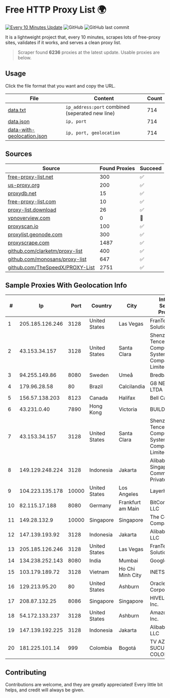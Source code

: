 
# Free HTTP Proxy List 🌍

[![Every 10 Minutes Update](https://github.com/mertguvencli/http-proxy-list/actions/workflows/main.yml/badge.svg?branch=main)](https://github.com/mertguvencli/http-proxy-list/actions/workflows/main.yml)
![GitHub](https://img.shields.io/github/license/mertguvencli/http-proxy-list)
![GitHub last commit](https://img.shields.io/github/last-commit/mertguvencli/http-proxy-list)

It is a lightweight project that, every 10 minutes, scrapes lots of free-proxy sites, validates if it works, and serves a clean proxy list.


> Scraper found **6236** proxies at the latest update. Usable proxies are below.

## Usage

Click the file format that you want and copy the URL.


|File|Content|Count|
|----|-------|-----|
|[data.txt](https://raw.githubusercontent.com/mertguvencli/http-proxy-list/main/proxy-list/data.txt)|`ip_address:port` combined (seperated new line)|714|
|[data.json](https://raw.githubusercontent.com/mertguvencli/http-proxy-list/main/proxy-list/data.json)|`ip, port`|714|
|[data-with-geolocation.json](https://raw.githubusercontent.com/mertguvencli/http-proxy-list/main/proxy-list/data-with-geolocation.json)|`ip, port, geolocation`|714|

## Sources

|Source|Found Proxies|Succeed|
|------|-------------|-------|
|[free-proxy-list.net](https://free-proxy-list.net)|300|✅|
|[us-proxy.org](https://www.us-proxy.org)|200|✅|
|[proxydb.net](http://proxydb.net)|15|✅|
|[free-proxy-list.com](https://free-proxy-list.com/?page=&port=&type%5B%5D=http&type%5B%5D=https&up_time=0&search=Search)|10|✅|
|[proxy-list.download](https://www.proxy-list.download/HTTP)|26|✅|
|[vpnoverview.com](https://vpnoverview.com/privacy/anonymous-browsing/free-proxy-servers)|0|🚫|
|[proxyscan.io](https://www.proxyscan.io)|100|✅|
|[proxylist.geonode.com](https://proxylist.geonode.com/api/proxy-list?limit=300&page=1&sort_by=lastChecked&sort_type=desc&protocols=http,https)|300|✅|
|[proxyscrape.com](https://api.proxyscrape.com/v2/?request=displayproxies&protocol=http&timeout=10000&country=all&ssl=all&anonymity=all)|1487|✅|
|[github.com/clarketm/proxy-list](https://raw.githubusercontent.com/clarketm/proxy-list/master/proxy-list-raw.txt)|400|✅|
|[github.com/monosans/proxy-list](https://raw.githubusercontent.com/monosans/proxy-list/main/proxies/http.txt)|647|✅|
|[github.com/TheSpeedX/PROXY-List](https://raw.githubusercontent.com/TheSpeedX/PROXY-List/master/http.txt)|2751|✅|


## Sample Proxies With Geolocation Info

|#|Ip|Port|Country|City|Internet Service Provider|
|-|--|----|-------|----|-------------------------|
|1|205.185.126.246|3128|United States|Las Vegas|FranTech Solutions|
|2|43.153.34.157|3128|United States|Santa Clara|Shenzhen Tencent Computer Systems Company Limited|
|3|94.255.149.86|8080|Sweden|Umeå|Bredband2 AB|
|4|179.96.28.58|80|Brazil|Calcilandia|G8 NETWORKS LTDA|
|5|156.57.138.203|8123|Canada|Halifax|Bell Canada|
|6|43.231.0.40|7890|Hong Kong|Victoria|BUILDCLOUD|
|7|43.153.34.157|3128|United States|Santa Clara|Shenzhen Tencent Computer Systems Company Limited|
|8|149.129.248.224|3128|Indonesia|Jakarta|Alibaba.com Singapore E-Commerce Private Limited|
|9|104.223.135.178|10000|United States|Los Angeles|LayerHost|
|10|82.115.17.188|8080|Germany|Frankfurt am Main|BitCommand LLC|
|11|149.28.132.9|10000|Singapore|Singapore|The Constant Company|
|12|147.139.193.92|3128|Indonesia|Jakarta|Alibaba.com LLC|
|13|205.185.126.246|3128|United States|Las Vegas|FranTech Solutions|
|14|134.238.252.143|8080|India|Mumbai|Google LLC|
|15|103.179.189.72|3128|Vietnam|Ho Chi Minh City|INETSOLUTION|
|16|129.213.95.20|80|United States|Ashburn|Oracle Corporation|
|17|208.87.132.25|8086|Singapore|Singapore|HIVELOCITY, Inc.|
|18|54.172.133.237|3128|United States|Ashburn|Amazon.com, Inc.|
|19|147.139.192.225|3128|Indonesia|Jakarta|Alibaba.com LLC|
|20|181.225.101.14|999|Colombia|Bogotá|TV AZTECA SUCURSAL COLOMBIA|



## Contributing

Contributions are welcome, and they are greatly appreciated! Every
little bit helps, and credit will always be given.

